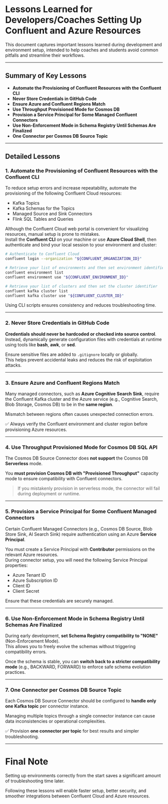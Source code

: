 # Lessons Learned for Developers/Coaches Setting Up Confluent and Azure Resources

This document captures important lessons learned during development and environment setup, intended to help coaches and students avoid common pitfalls and streamline their workflows.

---

## Summary of Key Lessons
- **Automate the Provisioning of Confluent Resources with the Confluent CLI**  
- **Never Store Credentials in GitHub Code**
- **Ensure Azure and Confluent Regions Match**
- **Use Throughput Provisioned Mode for Cosmos DB**
- **Provision a Service Principal for Some Managed Confluent Connectors**
- **Use Non-Enforcement Mode in Schema Registry Until Schemas Are Finalized**
- **One Connector per Cosmos DB Source Topic**

---

## Detailed Lessons

### 1. Automate the Provisioning of Confluent Resources with the Confluent CLI

To reduce setup errors and increase repeatability, automate the provisioning of the following Confluent Cloud resources:

- Kafka Topics
- Kafka Schemas for the Topics
- Managed Source and Sink Connectors
- Flink SQL Tables and Queries

Although the Confluent Cloud web portal is convenient for visualizing resources, manual setup is prone to mistakes.  
Install the **Confluent CLI** on your machine or use **Azure Cloud Shell**, then authenticate and bind your local session to your environment and cluster:

```bash
# Authenticate to Confluent Cloud
confluent login --organization "${CONFLUENT_ORGANIZATION_ID}"

# Retrieve your list of environments and then set environment identifier
confluent environment list
confluent environment use "${CONFLUENT_ENVIRONMENT_ID}"

# Retrieve your list of clusters and then set the cluster identifier
confluent kafka cluster list
confluent kafka cluster use "${CONFLUENT_CLUSTER_ID}"
```

Using CLI scripts ensures consistency and reduces troubleshooting time.

---

### 2. Never Store Credentials in GitHub Code

**Credentials should never be hardcoded or checked into source control**.  
Instead, dynamically generate configuration files with credentials at runtime using tools like **bash**, **awk**, or **sed**.  

Ensure sensitive files are added to `.gitignore` locally or globally.  
This helps prevent accidental leaks and reduces the risk of exploitation attacks.

---

### 3. Ensure Azure and Confluent Regions Match

Many managed connectors, such as **Azure Cognitive Search Sink**, require the Confluent Kafka cluster and the Azure service (e.g., Cognitive Search, Blob Storage, Cosmos DB) to be in the **same region**.

Mismatch between regions often causes unexpected connection errors. 

✅ Always verify the Confluent environment and cluster region before provisioning Azure resources.

---

### 4. Use Throughput Provisioned Mode for Cosmos DB SQL API

The Cosmos DB Source Connector does **not support** the Cosmos DB **Serverless** mode.  

You **must provision Cosmos DB with "Provisioned Throughput"** capacity mode to ensure compatibility with Confluent connectors.

> If you mistakenly provision in serverless mode, the connector will fail during deployment or runtime.

---

### 5. Provision a Service Principal for Some Confluent Managed Connectors

Certain Confluent Managed Connectors (e.g., Cosmos DB Source, Blob Store Sink, AI Search Sink) require authentication using an Azure **Service Principal**.

You must create a Service Principal with **Contributor** permissions on the relevant Azure resources.  
During connector setup, you will need the following Service Principal properties:

- Azure Tenant ID
- Azure Subscription ID
- Client ID
- Client Secret

Ensure that these credentials are securely managed.

---

### 6. Use Non-Enforcement Mode in Schema Registry Until Schemas Are Finalized

During early development, **set Schema Registry compatibility to "NONE"** (Non-Enforcement Mode).  
This allows you to freely evolve the schemas without triggering compatibility errors.

Once the schema is stable, you can **switch back to a stricter compatibility mode** (e.g., BACKWARD, FORWARD) to enforce safe schema evolution practices.

---

### 7. One Connector per Cosmos DB Source Topic

Each Cosmos DB Source Connector should be configured to **handle only one Kafka topic** per connector instance.

Managing multiple topics through a single connector instance can cause data inconsistencies or operational complexities.

✅ Provision **one connector per topic** for best results and simpler troubleshooting.

---

# Final Note
Setting up environments correctly from the start saves a significant amount of troubleshooting time later.  

Following these lessons will enable faster setup, better security, and smoother integrations between Confluent Cloud and Azure resources.